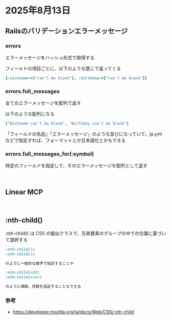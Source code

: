 # 2025年8月13日

## Railsのバリデーションエラーメッセージ

### errors
エラーメッセージをハッシュ形式で取得する

フィールドの項目ごとに、以下のような感じで返ってくる

```rb
{:nickname=>["can't be blank"], :birthday=>["can't be blank"]}
```

### errors.full_messages
全てのエラーメッセージを配列で返す

以下のような配列になる

```rb
["Nickname can't be blank", "Birthday can't be blank"]
```

「フィールドの名前」「エラーメッセージ」のような並びになっていて、ja.ymlなどで指定すれば、フォーマットとか日本語化とかもできる

### errors.full_messages_for(:symbol)

特定のフィールドを指定して、そのエラーメッセージを配列として返す

<br>


## Linear MCP

<br>

## :nth-child()

:nth-child() は CSS の擬似クラスで、兄弟要素のグループの中での位置に基づいて選択する

```css
:nth-child(1)
:nth-child(2) 

のように一般的な数字で指定することや

:nth-child(odd)
:nth-child(even)

のように偶数、奇数を指定することもできる
```

### 参考
- https://developer.mozilla.org/ja/docs/Web/CSS/:nth-child
